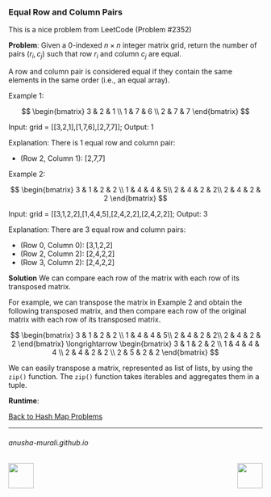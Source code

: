 ### Equal Row and Column Pairs

This is a nice problem from LeetCode (Problem #2352)

**Problem**: Given a 0-indexed $n \times n$ integer matrix grid, return the number of pairs $(r_i, c_j)$ such that row $r_i$ and column $c_j$ are equal.

A row and column pair is considered equal if they contain the same elements in the same order (i.e., an equal array).

 

Example 1:

$$
\begin{bmatrix}
3 & 2 & 1 \\
1 & 7 & 6 \\
2 & 7 & 7 
\end{bmatrix}
$$

Input: grid = [[3,2,1],[1,7,6],[2,7,7]];
Output: 1

Explanation: There is 1 equal row and column pair:
- (Row 2, Column 1): [2,7,7]
  
Example 2:

$$
\begin{bmatrix}
3 & 1 & 2 & 2 \\
1 & 4 & 4 & 5\\
2 & 4 & 2 & 2\\
2 & 4 & 2 & 2
\end{bmatrix}
$$

Input: grid = [[3,1,2,2],[1,4,4,5],[2,4,2,2],[2,4,2,2]];
Output: 3

Explanation: There are 3 equal row and column pairs:
- (Row 0, Column 0): [3,1,2,2]
- (Row 2, Column 2): [2,4,2,2]
- (Row 3, Column 2): [2,4,2,2]

**Solution** We can compare each row of the matrix with each row of its transposed matrix.

For example, we can transpose the matrix in Example 2 and obtain the following transposed matrix, and then compare each row of the original matrix with each row of its transposed matrix.

$$
\begin{bmatrix}
3 & 1 & 2 & 2 \\
1 & 4 & 4 & 5\\
2 & 4 & 2 & 2\\
2 & 4 & 2 & 2
\end{bmatrix}
\longrightarrow
\begin{bmatrix}
3 & 1 & 2 & 2 \\
1 & 4 & 4 & 4 \\
2 & 4 & 2 & 2 \\
2 & 5 & 2 & 2
\end{bmatrix}
$$

We can easily transpose a matrix, represented as list of lists, by using the `zip()` function. The `zip()` function takes iterables and aggregates them in a tuple.

**Runtime**:  

[Back to Hash Map Problems](./problems.md)

* * *
###### anusha-murali.github.io

<img src="https://github.com/anusha-murali/anusha-murali.github.io/assets/111596338/639243aa-2857-4595-a65a-7852762bb002" width="50" height="50" align="left">

[<img src="https://github.com/user-attachments/assets/989cfb30-4fb8-40f8-a812-8a054869aa32" width="50" height="50" align="right">](../index.md)

